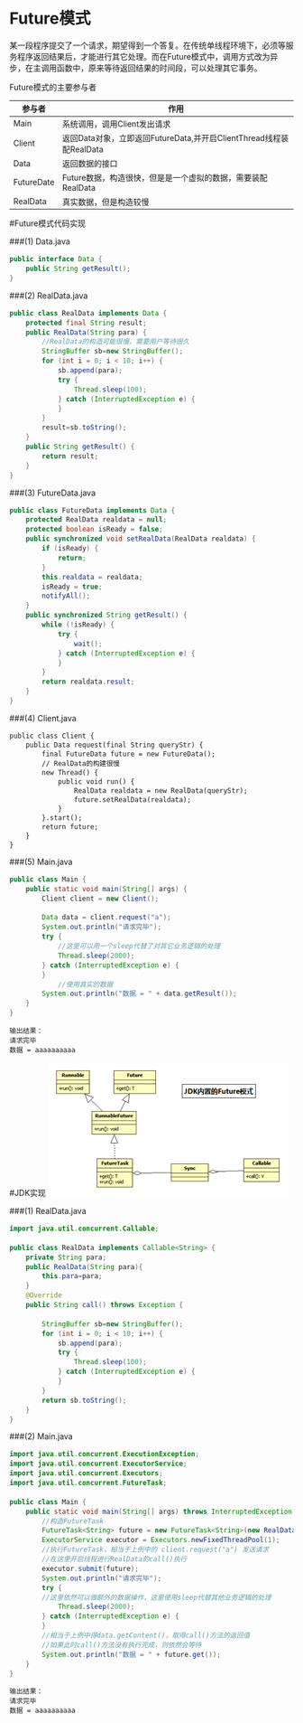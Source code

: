 Future模式
=============

某一段程序提交了一个请求，期望得到一个答复。在传统单线程环境下，必须等服务程序返回结果后，才能进行其它处理。而在Future模式中，调用方式改为异步，在主调用函数中，原来等待返回结果的时间段，可以处理其它事务。

Future模式的主要参与者

参与者		| 作用
---			| ---
Main		| 系统调用，调用Client发出请求
Client		| 返回Data对象，立即返回FutureData,并开启ClientThread线程装配RealData
Data		| 返回数据的接口
FutureDate	| Future数据，构造很快，但是是一个虚拟的数据，需要装配RealData
RealData	| 真实数据，但是构造较慢



#Future模式代码实现

###(1)	Data.java

```java
public interface Data {
    public String getResult();
}
```

###(2)	RealData.java

```java
public class RealData implements Data {
    protected final String result;
    public RealData(String para) {
    	//RealData的构造可能很慢，需要用户等待很久
    	StringBuffer sb=new StringBuffer();
        for (int i = 0; i < 10; i++) {
        	sb.append(para);
            try {
                Thread.sleep(100);
            } catch (InterruptedException e) {
            }
        }
        result=sb.toString();
    }
    public String getResult() {
        return result;
    }
}
```

###(3)	FutureData.java

```java
public class FutureData implements Data {
    protected RealData realdata = null;
    protected boolean isReady = false;
    public synchronized void setRealData(RealData realdata) {
        if (isReady) {                        
            return;     
        }
        this.realdata = realdata;
        isReady = true;
        notifyAll();
    }
    public synchronized String getResult() {
        while (!isReady) {
            try {
                wait();
            } catch (InterruptedException e) {
            }
        }
        return realdata.result;
    }
}
```

###(4)	Client.java
```
public class Client {
    public Data request(final String queryStr) {
        final FutureData future = new FutureData();
        // RealData的构建很慢
        new Thread() {                                      
            public void run() {                             
                RealData realdata = new RealData(queryStr);
                future.setRealData(realdata);
            }                                               
        }.start();
        return future;
    }
}
```

###(5)	Main.java
```java
public class Main {
    public static void main(String[] args) {
        Client client = new Client();
        
        Data data = client.request("a");
        System.out.println("请求完毕");
        try {
        	//这里可以用一个sleep代替了对其它业务逻辑的处理
            Thread.sleep(2000);
        } catch (InterruptedException e) {
        }
        	//使用真实的数据
        System.out.println("数据 = " + data.getResult());
    }
}
```

```
输出结果：
请求完毕
数据 = aaaaaaaaaa
```

#JDK实现
![jdk future](./img/img01.png)

###(1)	RealData.java

```java
import java.util.concurrent.Callable;

public class RealData implements Callable<String> {
    private String para;
    public RealData(String para){
    	this.para=para;
    }
	@Override
	public String call() throws Exception {
    	
    	StringBuffer sb=new StringBuffer();
        for (int i = 0; i < 10; i++) {
        	sb.append(para);
            try {
                Thread.sleep(100);
            } catch (InterruptedException e) {
            }
        }
        return sb.toString();
	}
}
```

###(2)	Main.java

```java
import java.util.concurrent.ExecutionException;
import java.util.concurrent.ExecutorService;
import java.util.concurrent.Executors;
import java.util.concurrent.FutureTask;

public class Main {
    public static void main(String[] args) throws InterruptedException, ExecutionException {
    	//构造FutureTask
        FutureTask<String> future = new FutureTask<String>(new RealData("a"));
        ExecutorService executor = Executors.newFixedThreadPool(1);
        //执行FutureTask，相当于上例中的 client.request("a") 发送请求
        //在这里开启线程进行RealData的call()执行
        executor.submit(future);
        System.out.println("请求完毕");
        try {
        //这里依然可以做额外的数据操作，这里使用sleep代替其他业务逻辑的处理
            Thread.sleep(2000);
        } catch (InterruptedException e) {
        }
        //相当于上例中得data.getContent()，取得call()方法的返回值
        //如果此时call()方法没有执行完成，则依然会等待
        System.out.println("数据 = " + future.get());
    }
}
```

```
输出结果：
请求完毕
数据 = aaaaaaaaaa
```
